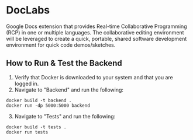 # DocLabs

Google Docs extension that provides Real-time Collaborative Programming (RCP) in one or multiple languages. The collaborative editing environment will be leveraged to create a quick, portable, shared software development environment for quick code demos/sketches.

## How to Run & Test the Backend

1. Verify that Docker is downloaded to your system and that you are logged in.
2. Navigate to "Backend" and run the following:

```
docker build -t backend .
docker run -dp 5000:5000 backend
```

3. Navigate to "Tests" and run the following:

```
docker build -t tests .
docker run tests
```
